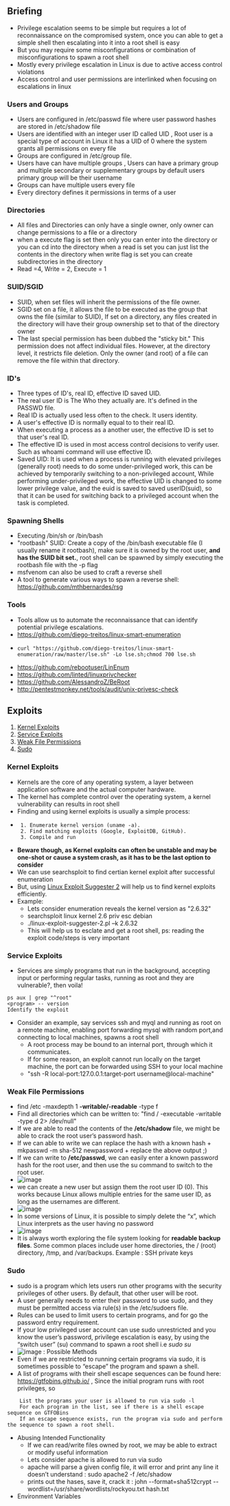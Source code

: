 ## Briefing
+ Privilege escalation seems to be simple but requires a lot of reconnaissance on the compromised system, once you can able to get a simple shell then escalating into it into a root shell is easy  
+ But you may require some misconfigurations or combination of misconfigurations to spawn a root shell 
+ Mostly every privilege escalation in Linux is due to active access control violations  
+ Access control and user permissions are interlinked when focusing on escalations in linux 
 ### Users and Groups
+ Users are configured in /etc/passwd file where user password hashes are stored in /etc/shadow file 
+ Users are identified with an integer user ID called UID , Root user is a special type of account in Linux it has a UID of 0 where the system grants all permissions on every file 
+ Groups are configured in /etc/group file.
+ Users have can have multiple groups , Users can have a primary group and multiple secondary or supplementary groups by default users primary group will be their username 
+ Groups can have multiple users every file 
+ Every directory defines it permissions in terms of a user 
### Directories
+ All files and Directories can only have a single owner, only owner can change permissions to a file or a directory 
+ when a execute flag is set then only you can enter into the directory or you can cd into the directory when a read is set you can just list the contents in the directory when write flag is set you can create subdirectories in the directory 
+ Read =4, Write = 2, Execute = 1 
### SUID/SGID
+ SUID, when set files will inherit the permissions of the file owner.  
+ SGID set on a file, it allows the file to be executed as the group that owns the file (similar to SUID), If set on a directory, any files created in the directory will have their group ownership set to that of the directory owner
+ The last special permission has been dubbed the "sticky bit." This permission does not affect individual files. However, at the directory level, it restricts file deletion. Only the owner (and root) of a file can remove the file within that directory.

### ID's
+ Three types of ID's, real ID, effective ID saved UID.  
+ The real user ID is The Who they actually are. It's defined in the PASSWD file.  
+ Real ID is actually used less often to the check. It users identity.  
+ A user's effective ID is normally equal to to their real ID.  
+ When executing a process as a another user, the effective ID is set to that user's real ID.  
+ The effective ID is used in most access control decisions to verify user. Such as whoami  command will use effective ID.  
+ Saved UID: It is used when a process is running with elevated privileges (generally root) needs to do some under-privileged work, this can be achieved by temporarily switching to a non-privileged account, While performing under-privileged work, the effective UID is changed to some lower privilege value, and the euid is saved to saved userID(suid), so that it can be used for switching back to a privileged account when the task is completed. 

### Spawning Shells
+ Executing /bin/sh or /bin/bash
+ "rootbash" SUID: Create a copy of the /bin/bash executable file (I usually rename it rootbash), make sure it is owned by the root user, **and has the SUID bit set.**, root shell can be spawned by simply executing the rootbash file with the -p flag
+ msfvenom can also be used to craft a reverse shell
+ A tool to generate various ways to spawn a reverse shell: https://github.com/mthbernardes/rsg
### Tools
+ Tools allow us to automate the reconnaissance that can identify potential privilege escalations.
+ https://github.com/diego-treitos/linux-smart-enumeration 
+     curl "https://github.com/diego-treitos/linux-smart-enumeration/raw/master/lse.sh" -Lo lse.sh;chmod 700 lse.sh
+ https://github.com/rebootuser/LinEnum
+ https://github.com/linted/linuxprivchecker
+ https://github.com/AlessandroZ/BeRoot
+ http://pentestmonkey.net/tools/audit/unix-privesc-check

## Exploits
1. [Kernel Exploits](https://github.com/sumo2001/Prep-Notes/blob/main/Privilege%20Escalation/Linux/README.md#kernel-exploits)
2. [Service Exploits](https://github.com/sumo2001/Prep-Notes/blob/main/Privilege%20Escalation/Linux/README.md#service-exploits)
3. [Weak File Permissions](https://github.com/sumo2001/Prep-Notes/blob/main/Privilege%20Escalation/Linux/README.md#weak-file-permissions)
4. [Sudo](https://github.com/sumo2001/Prep-Notes/blob/main/Privilege%20Escalation/Linux/README.md#sudo)

### Kernel Exploits
+ Kernels are the core of any operating system, a layer between application software and the actual computer hardware.
+ The kernel has complete control over the operating system, a kernel vulnerability can results in root shell
+ Finding and using kernel exploits is usually a simple process:
+      1. Enumerate kernel version (uname -a).
       2. Find matching exploits (Google, ExploitDB, GitHub).
       3. Compile and run
 + **Beware though, as Kernel exploits can often be unstable and may be one-shot or cause a system crash, as it has to be the last option to consider**
 + We can use searchsploit to find certian kernel exploit after successful enumeration
 + But, using [Linux Exploit Suggester 2](https://github.com/jondonas/linux-exploit-suggester-2) will help us to find kernel exploits efficiently.
 + Example:
     + Lets consider enumeration reveals the kernel version as "2.6.32"
     + searchsploit linux kernel 2.6 priv esc debian
     + ./linux-exploit-suggester-2.pl –k 2.6.32
     + This will help us to esclate and get a root shell, ps: reading the exploit code/steps is very important
 ### Service Exploits
+ Services are simply programs that run in the background, accepting input or performing regular tasks, running as root and they are vulnerable?, then voila!
```
ps aux | grep "^root" 
<program> -- version
Identify the exploit
```
+ Consider an example, say services ssh and myql and running as root on a remote machine, enabling port forwarding mysql with random port,and connecting to local machines, spawns a root shell
    + A root process may be bound to an internal port, through which it communicates.
    + If for some reason, an exploit cannot run locally on the target machine, the port can be forwarded using SSH to your local machine
    + "ssh -R local-port:127.0.0.1:target-port username@local-machine"
### Weak File Permissions
  + find /etc -maxdepth 1 **-writable/-readable** -type f
  + Find all directories which can be written to: "find / -executable -writable -type d 2> /dev/null"
 + If we are able to read the contents of the **/etc/shadow** file, we might be able to crack the root user’s password hash.
 + If we can able to write we can replace the hash with a known hash
       + mkpasswd -m sha-512 newpassword
       + replace the above output ;)
+ If we can write to **/etc/passwd**, we can easily enter a known password hash for the root user, and then use the su command to switch to the root user.
+ ![image](https://user-images.githubusercontent.com/51809378/139635790-c00af860-4abd-493d-ba99-42d8b5d02f97.png)
+ we can create a new user but assign them the root user ID (0). This works because Linux allows multiple entries for the same user ID, as long as the usernames are different.
+ ![image](https://user-images.githubusercontent.com/51809378/139635838-3d71776e-4a40-42a8-8cda-06e69a87ab41.png)
+ In some versions of Linux, it is possible to simply delete the “x”, which Linux interprets as the user having no password
+ ![image](https://user-images.githubusercontent.com/51809378/139635677-11a2a039-945a-4c5d-8f3b-0d4e91a3d466.png)
+ It is always worth exploring the file system looking for **readable backup files**. Some common places include user home directories, the / (root) directory, /tmp, and /var/backups. Example : SSH private keys
### Sudo
+ sudo is a program which lets users run other programs with the security privileges of other users. By default, that other user will be root.
+ A user generally needs to enter their password to use sudo, and they must be permitted access via rule(s) in the /etc/sudoers file.
+ Rules can be used to limit users to certain programs, and for go the password entry requirement.
+ If your low privileged user account can use sudo unrestricted and you know the user’s password, privilege escalation is easy, by using the “switch user” (su) command to spawn a root shell i.e _sudo su_ 
+ ![image](https://user-images.githubusercontent.com/51809378/139639245-415ef6ac-fbfe-4741-aaf3-3876d5782d59.png) : Possible Methods
+ Even if we are restricted to running certain programs via sudo, it is sometimes possible to “escape” the program and spawn a shell.
+ A list of programs with their shell escape sequences can be found here: https://gtfobins.github.io/ , Since the initial program runs with root privileges, so 

```
    List the programs your user is allowed to run via sudo -l
    For each program in the list, see if there is a shell escape sequence on GTFOBins
    If an escape sequence exists, run the program via sudo and perform the sequence to spawn a root shell.
```
+ Abusing Intended Functionality
    +  If we can read/write files owned by root, we may be able to extract or modify useful information
    +  Lets consider apache is allowed to run via sudo
    +  apache will parse a given config file, it will error and print any line it doesn’t understand : sudo apache2 -f /etc/shadow
    +  prints out the hases, save it, crack it : john --format=sha512crypt --wordlist=/usr/share/wordlists/rockyou.txt hash.txt
+ Environment Variables



 
